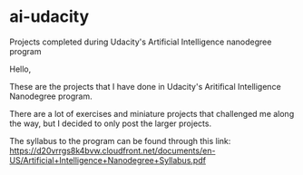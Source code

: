 # ai-udacity
Projects completed during Udacity's Artificial Intelligence nanodegree program 


Hello,

These are the projects that I have done in Udacity's Aritifical Intelligence Nanodegree program.

There are a lot of exercises and miniature projects that challenged me along the way, but I decided to only post the larger projects.

The syllabus to the program can be found through this link: https://d20vrrgs8k4bvw.cloudfront.net/documents/en-US/Artificial+Intelligence+Nanodegree+Syllabus.pdf
